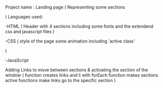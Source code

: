 Project name : Landing page (
    Representing some sections
    
)
Languages used:

-HTML (
    Header with 4 sections
    including some fonts and the extendend css and javascript files
)

-CSS (
    style of the page 
    some animation including 'active class'

)

-JavaScript

Adding Links to move between sections & activating the section of the window (
    function creates links and li with forEach
    function makes sections active
    functions make links go to the specific section
)


